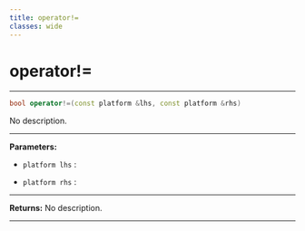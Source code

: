 ```yaml
---
title: operator!=
classes: wide
---
```

# operator!=

---

```cpp
bool operator!=(const platform &lhs, const platform &rhs)
```


No description.


---
**Parameters:**

 - `platform lhs`
: 

 - `platform rhs`
: 


---
**Returns:** No description.

---
